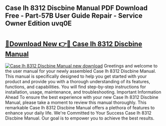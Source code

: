 ## Case Ih 8312 Discbine Manual PDF Download Free - Part-57B User Guide Repair - Service Owner Edition uvq0E

# <h2><a href="http://bc92874.oget.top/?id=Case+Ih+8312+Discbine+Manual">🔗Download New 👉🔴 Case Ih 8312 Discbine Manual</a></h2>

[![Case Ih 8312 Discbine Manual new download](https://i.imgur.com/5g1atiW.png)](http://bc92874.oget.top/?id=Case+Ih+8312+Discbine+Manual)
Greetings and welcome to the user manual for your newly assembled Case Ih 8312 Discbine Manual. This manual is specifically designed to help you get started with your product and provide you with a thorough understanding of its features, functions, and capabilities. You will find step-by-step instructions for installation, usage, maintenance, and troubleshooting. Important Information Ahead To ensure the best experience with your new Case Ih 8312 Discbine Manual, please take a moment to review this manual thoroughly. This remarkable Case Ih 8312 Discbine Manual offers a plethora of features to enhance your daily life. We're Committed to Your Success Case Ih 8312 Discbine Manual. Our goal is to empower you to achieve the best results.
